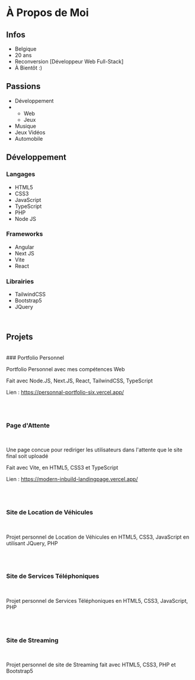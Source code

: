 # À Propos de Moi

## Infos

- Belgique
- 20 ans
- Reconversion [Développeur Web Full-Stack]
- À Bientôt :)

## Passions

- Développement
- - Web
  - Jeux
- Musique
- Jeux Vidéos
- Automobile

## Développement

### Langages

- HTML5
- CSS3
- JavaScript
- TypeScript
- PHP
- Node JS

### Frameworks

- Angular
- Next JS
- Vite
- React

### Librairies

- TailwindCSS
- Bootstrap5
- JQuery
  
<br>

## Projets
<br>
### Portfolio Personnel
<br>

Portfolio Personnel avec mes compétences Web

Fait avec Node.JS, Next.JS, React, TailwindCSS, TypeScript

Lien : https://personnal-portfolio-six.vercel.app/

<br><br>

### Page d'Attente
<br>

Une page concue pour rediriger les utilisateurs dans l'attente que le site final soit uploadé

Fait avec Vite, en HTML5, CSS3 et TypeScript

Lien : https://modern-inbuild-landingpage.vercel.app/

<br><br>

### Site de Location de Véhicules
<br>

Projet personnel de Location de Véhicules en HTML5, CSS3, JavaScript en utilisant JQuery, PHP

<br><br>

### Site de Services Téléphoniques
<br>

Projet personnel de Services Téléphoniques en HTML5, CSS3, JavaScript, PHP

<br><br>

### Site de Streaming
<br>

Projet personnel de site de Streaming fait avec HTML5, CSS3, PHP et Bootstrap5

